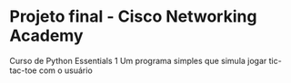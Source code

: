 # Projeto final - Cisco Networking Academy
Curso de Python Essentials 1
Um programa simples que simula jogar tic-tac-toe com o usuário
